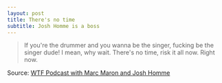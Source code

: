 ```yaml
---
layout: post
title: There's no time
subtitle: Josh Homme is a boss
---
```



> If you're the drummer and you wanna be the singer, fucking be the singer dude! I mean, why wait. There's no time, risk it all now. Right now.

Source: [WTF Podcast with Marc Maron and Josh Homme](http://www.wtfpod.com/podcast/episodes/episode_431_-_josh_homme)
